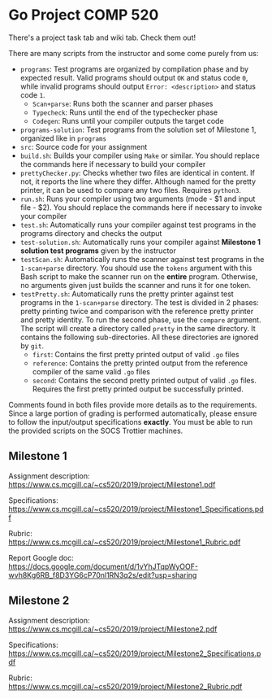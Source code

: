 # Go Project COMP 520
There's a project task tab and wiki tab. Check them out!

There are many scripts from the instructor and some come purely from us:

* `programs`: Test programs are organized by compilation phase and by expected result. Valid programs should output `OK` and status code `0`, while invalid programs should output `Error: <description>` and status code `1`.
  * `Scan+parse`: Runs both the scanner and parser phases
  * `Typecheck`: Runs until the end of the typechecker phase
  * `Codegen`: Runs until your compiler outputs the target code
* `programs-solution`: Test programs from the solution set of Milestone 1, organized like in `programs`
* `src`: Source code for your assignment
* `build.sh`: Builds your compiler using `Make` or similar. You should replace the commands here if necessary to build your compiler
* `prettyChecker.py`: Checks whether two files are identical in content. If not, it reports the line where they differ. Although named for the pretty printer, it can be used to compare any two files. Requires `python3`.
* `run.sh`: Runs your compiler using two arguments (mode - $1 and input file - $2). You should replace the commands here if necessary to invoke your compiler
* `test.sh`: Automatically runs your compiler against test programs in the programs directory and checks the output
* `test-solution.sh`: Automatically runs your compiler against **Milestone 1 solution test programs** given by the instructor
* `testScan.sh`: Automatically runs the scanner against test programs in the `1-scan+parse` directory. You should use the `tokens` argument with this Bash script to make the scanner run on the **entire** program. Otherwise, no arguments given just builds the scanner and runs it for one token.
* `testPretty.sh`: Automatically runs the pretty printer against test programs in the `1-scan+parse` directory. The test is divided in 2 phases: pretty printing twice and comparison with the reference pretty printer and pretty identity. To run the second phase, use the `compare` argument. The script will create a directory called `pretty` in the same directory. It contains the following sub-directories. All these directories are ignored by `git`.
  * `first`: Contains the first pretty printed output of valid `.go` files
  * `reference`: Contains the pretty printed output from the reference compiler of the same valid `.go` files
  * `second`: Contains the second pretty printed output of valid `.go` files. Requires the first pretty printed output be successfully printed.

Comments found in both files provide more details as to the requirements. Since a large portion of grading is performed automatically, please ensure to follow the input/output specifications **exactly**. You must be able to run the provided scripts on the SOCS Trottier machines.

## Milestone 1
Assignment description: https://www.cs.mcgill.ca/~cs520/2019/project/Milestone1.pdf

Specifications: https://www.cs.mcgill.ca/~cs520/2019/project/Milestone1_Specifications.pdf

Rubric: https://www.cs.mcgill.ca/~cs520/2019/project/Milestone1_Rubric.pdf

Report Google doc: https://docs.google.com/document/d/1vYhJTqpWyOOF-wvh8Kg6RB_f8D3YG6cP70nl1RN3q2s/edit?usp=sharing

## Milestone 2
Assignment description: https://www.cs.mcgill.ca/~cs520/2019/project/Milestone2.pdf

Specifications: https://www.cs.mcgill.ca/~cs520/2019/project/Milestone2_Specifications.pdf

Rubric: https://www.cs.mcgill.ca/~cs520/2019/project/Milestone2_Rubric.pdf
